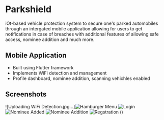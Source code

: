 # Parkshield

iOt-based vehicle protection system to secure one's parked automobiles through an intergated mobile application allowing for users to get notifications in case of breaches with additional features of allowing safe access, nominee addition and much more.
 
## Mobile Application

- Built using Flutter framework
- Implements WiFi detection and management
- Profile dashboard, nominee addition, scanning vehichles enabled

## Screenshots

![Uploading WiFi Detection.jpg…]![Hamburger Menu](https://user-images.githubusercontent.com/74127653/153256603-ede20429-21d2-4fd7-951e-8d3151e06502.jpg)
![Login](https://user-images.githubusercontent.com/74127653/153256607-02ca80c2-c013-4760-b69a-eb873f54211a.jpg)
![Nominee Added](https://user-images.githubusercontent.com/74127653/153256611-3d966ad7-7081-4b8b-a2c9-7733a46311f6.jpg)
![Nominee Addition](https://user-images.githubusercontent.com/74127653/153256614-0ba91724-12bc-4d3a-b8bf-13de35b8fbb6.jpg)
![Regstration](https://user-images.githubusercontent.com/74127653/153256617-16c8ae5e-b2a8-4037-9dc9-f7e8c2b05e93.jpg)
()
